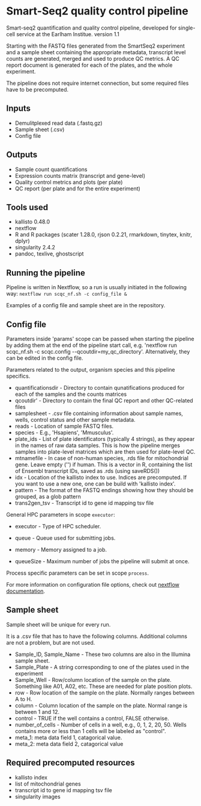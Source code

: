 # Smart-Seq2 quality control pipeline

Smart-seq2 quantification and quality control pipeline, developed for single-cell service at the Earlham Institue.
version 1.1

Starting with the FASTQ files generated from the SmartSeq2 experiment and a sample sheet containing the appropriate metadata, transcript level counts are generated, merged and used to produce QC metrics.
A QC report document is generated for each of the plates, and the whole experiment.

The pipeline does not require internet connection, but some required files have to be precomputed.

## Inputs

* Demulitplexed read data (.fastq.gz)
* Sample sheet (.csv)
* Config file

## Outputs

* Sample count quantifications
* Expression counts matrix (transcript and gene-level)
* Quality control metrics and plots (per plate)
* QC report (per plate and for the entire experiment)


## Tools used

* kallisto 0.48.0
* nextflow
* R and R packages (scater 1.28.0, rjson 0.2.21, rmarkdown, tinytex, knitr, dplyr)
* singularity 2.4.2
* pandoc, texlive, ghostscript


## Running the pipeline

Pipeline is written in Nextflow, so a run is usually initiated in the following way:
`nextflow run scqc_nf.sh -c config_file &`

Examples of a config file and sample sheet are in the repository.

## Config file

Parameters inside 'params' scope can be passed when starting the pipeline by adding them at the end of the pipeline start call, e.g.
'nextflow run scqc_nf.sh -c scqc.config --qcoutdir=my_qc_directory'. Alternatively, they can be edited in the config file.

Parameters related to the output, organism species and this pipeline specifics.

* quantificationsdir - Directory to contain qunatifications produced for each of the samples and the counts matrices
* qcoutdir' - Directory to contain the final QC report and other QC-related files
* samplesheet - .csv file containing information about sample names, wells, control status and other sample metadata.
* reads -  Location of sample FASTQ files.
* species - E.g., 'Hsapiens', 'Mmusculus'.
* plate_ids - List of plate identificators (typically 4 strings), as they appear in the names of raw data samples. This is how the pipeline merges
    samples into plate-level matrices which are then used for plate-level QC.
* mtnamefile - In case of non-human species, .rds file for mitochondrial gene. Leave empty ('') if human.
    This is a vector in R, containing the list of Ensembl transcript IDs, saved as .rds (using saveRDS())
* idx - Location of the kallisto index to use. Indices are precomputed. If you want to use a new one, one can be build with 'kallisto index'.
* pattern - The format of the FASTQ endings showing how they should be grouped, as a glob pattern
* trans2gen_tsv - Transcript id to gene id mapping tsv file

General HPC parameters in scope `executor`:

* executor - Type of HPC scheduler.

* queue - Queue used for submitting jobs.

* memory - Memory assigned to a job.

* queueSize - Maximum number of jobs the pipeline will submit at once.

Process specific parameters can be set in scope `process`.

For more information on configuration file options, check out [nextflow documentation](https://www.nextflow.io/docs/latest/config.html).


## Sample sheet

Sample sheet will be unique for every run.

It is a .csv file that has to have the following columns. Additional columns are not a problem, but are not used.

* Sample_ID, Sample_Name - These two columns are also in the Illumina sample sheet.
* Sample_Plate - A string corresponding to one of the plates used in the experiment
* Sample_Well - Row/column location of the sample on the plate. Something like A01, A02, etc. These are needed for plate position plots.
* row - Row location of the sample on the plate. Normally ranges between A to H.
* column - Column location of the sample on the plate. Normal range is between 1 and 12.
* control - TRUE if the well contains a control, FALSE otherwise.
* number_of_cells - Number of cells in a well, e.g., 0, 1, 2, 20, 50. Wells contains more or less than 1 cells will be labeled as "control".
* meta_1: meta data field 1, catagorical value.
* meta_2: meta data field 2, catagorical value

## Required precomputed resources

* kallisto index
* list of mitochondrial genes
* transcript id to gene id mapping tsv file
* singularity images

